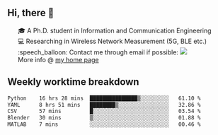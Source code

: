 <h2 > Hi, there 👋 </h3>

<div >
 <ul>
 🎓 A Ph.D. student in Information and Communication Engineering <br>
 💻 Researching in Wireless Network Measurement (5G, BLE etc.)<br>
 :speech_balloon: Contact me through email if possible: <a href="mailto:ethanjia@sjtu.edu.cn"><img src="https://img.shields.io/badge/-ethanjia@sjtu.edu.cn-c14438?style=plastic&logo=Gmail&logoColor=white&link=mailto:mailto:ethanjia@sjtu.edu.cn"></a> <br>
  More info @ <a href="https://haifengjia.github.io">my home page</a>
 </ul>
</div>

<h2 >
Weekly worktime breakdown
</h1>


<!--START_SECTION:waka-->

```txt
Python    16 hrs 28 mins  ███████████████▒░░░░░░░░░   61.10 %
YAML      8 hrs 51 mins   ████████▒░░░░░░░░░░░░░░░░   32.86 %
CSV       57 mins         █░░░░░░░░░░░░░░░░░░░░░░░░   03.54 %
Blender   30 mins         ▒░░░░░░░░░░░░░░░░░░░░░░░░   01.88 %
MATLAB    7 mins          ░░░░░░░░░░░░░░░░░░░░░░░░░   00.46 %
```

<!--END_SECTION:waka-->


